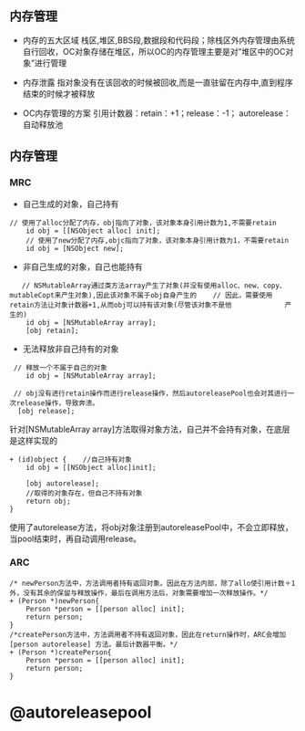 ## 内存管理
- 内存的五大区域
栈区,堆区,BBS段,数据段和代码段；除栈区外内存管理由系统自行回收，OC对象存储在堆区，所以OC的内存管理主要是对”堆区中的OC对象”进行管理

- 内存泄露
指对象没有在该回收的时候被回收,而是一直驻留在内存中,直到程序结束的时候才被释放

- OC内存管理的方案
引用计数器：retain：+1；release：-1；
autorelease：自动释放池

## 内存管理
### MRC
- 自己生成的对象，自己持有
```
// 使用了alloc分配了内存，obj指向了对象，该对象本身引用计数为1,不需要retain 
    id obj = [[NSObject alloc] init]; 
    // 使用了new分配了内存,objc指向了对象，该对象本身引用计数为1，不需要retain 
    id obj = [NSObject new];
```

- 非自己生成的对象，自己也能持有
```
   // NSMutableArray通过类方法array产生了对象(并没有使用alloc、new、copy、mutableCopt来产生对象),因此该对象不属于obj自身产生的    // 因此，需要使用retain方法让对象计数器+1,从而obj可以持有该对象(尽管该对象不是他             产生的)
    id obj = [NSMutableArray array];
    [obj retain];
```

- 无法释放非自己持有的对象
```
 // 释放一个不属于自己的对象
    id obj = [NSMutableArray array]; 
     
 // obj没有进行retain操作而进行release操作，然后autoreleasePool也会对其进行一次release操作，导致奔溃。
  [obj release];
```
针对[NSMutableArray array]方法取得对象方法，自己并不会持有对象，在底层是这样实现的

```
+ (id)object {    //自己持有对象
    id obj = [[NSObject alloc]init];
     
    [obj autorelease];     
    //取得的对象存在，但自己不持有对象
    return obj;
}
```
使用了autorelease方法，将obj对象注册到autoreleasePool中，不会立即释放，当pool结束时，再自动调用release。


### ARC
```
/* newPerson方法中，方法调用者持有返回对象。因此在方法内部，除了allo使引用计数＋1外，没有其余的保留与释放操作，最后在调用方法后，对象需要增加一次释放操作。*/
+ (Person *)newPerson{
    Person *person = [[person alloc] init];
    return person;
}
/*createPerson方法中，方法调用者不持有返回对象，因此在return操作时，ARC会增加 [person autorelease] 方法。最后计数器平衡。*/
+ (Person *)createPerson{
    Person *person = [[person alloc] init];
    return person;
}
```

# @autoreleasepool





